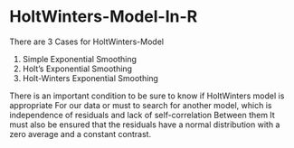 # HoltWinters-Model-In-R


There are 3 Cases for HoltWinters-Model

1. Simple Exponential Smoothing
2. Holt’s Exponential Smoothing
3. Holt-Winters Exponential Smoothing

There is an important condition to be sure to know if HoltWinters model is appropriate
For our data or must to search for another model, which is independence of residuals and lack of self-correlation Between them
It must also be ensured that the residuals have a normal distribution with a zero average and a constant contrast.


